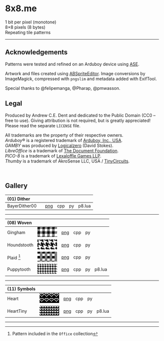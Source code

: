 # 8x8.me

1 bit per pixel (monotone)  
8×8 pixels (8 bytes)  
Repeating tile patterns  

---

## Acknowledgements

Patterns were tested and refined on an Arduboy device using [ASE](https://github.com/pmwasson/ASE). 

Artwork and files created using [ABSpriteEditor](https://github.com/Pharap/ABSpriteEditor). Image conversions by ImageMagick, compressed with `pngslim` and metadata added with ExifTool.

Special thanks to @felipemanga, @Pharap, @pmwasson.

## Legal
Produced by Andrew C.E. Dent and dedicated to the Public Domain (CC0 – free to use). Giving attribution is not required, but is greatly appreciated! Please read the separate `LICENSE` file.

All trademarks are the property of their respective owners.  
*Arduboy*® is a registered trademark of [Arduboy, Inc., USA](https://www.arduboy.com).  
*GAMBY* was produced by [Logicalzero](http://logicalzero.com/gamby/) (David Stokes).  
*LibreOffice* is a trademark of [The Document Foundation](https://www.libreoffice.org).  
*PICO-8*  is a trademark of [Lexaloffle Games LLP](https://www.pico-8.com).  
*Thumby* is a trademark of AkroSense LLC, USA / [TinyCircuits](https://thumby.us).

<br>


## Gallery

| (01) Dither  ||||||
| :--- | :---: | :---: | :---: | :---: | :---: |
| BayerDither00 | ![]() | [png]() | cpp | py | p8.lua

---

| (08) Woven ||||||
| :--- | :---: | :---: | :---: | :---: | :---: |
| Gingham | ![](previews/Gingham.png) | [png](/08-Woven/png/Gingham.png) | cpp | py |
| Houndstooth | ![](previews/Houndstooth.png) | [png](/08-Woven/png/Houndstooth.png) | cpp | py |
| Plaid [^office]| ![](/previews/Plaid.png) | [png](/08-Woven/png/Plaid.png) | cpp | py |
| Puppytooth | ![](/previews/Puppytooth.png) | [png](/08-Woven/png/Puppytooth.png) | cpp | py | p8.lua

---

| (11) Symbols ||||||
| :--- | :---: | :---: | :---: | :---: | :---: |
| Heart | ![](/previews/Heart.png) | [png](/11-Symbols/png/Heart.png) | cpp | py |
| HeartTiny | ![](/previews/HeartTiny.png) | [png](/11-Symbols/png/HeartTiny.png) | cpp | py | p8.lua

---

[^office]: Pattern included in the `Office` collection